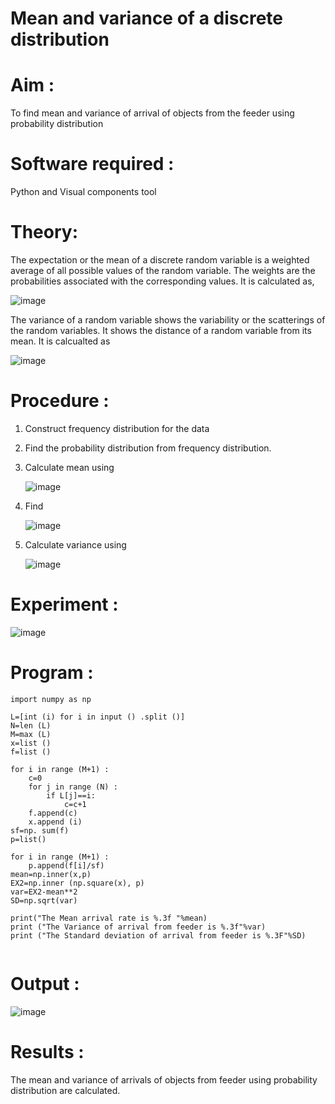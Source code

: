 #  Mean and variance of a discrete  distribution


# Aim : 

To find mean and variance of arrival of objects from the feeder using probability distribution


# Software required :  

Python and Visual components tool

# Theory:

The expectation or the mean of a discrete random variable is a weighted average of all possible
values of the random variable. The weights are the probabilities associated with the corresponding values. 
It is calculated as,

![image](https://user-images.githubusercontent.com/103921593/192938463-e34177f4-f188-48a0-bda2-8f6d1d660ed2.png)

The variance of a random variable shows the variability or the scatterings of the random variables.
It shows the distance of a random variable from its mean. It is calcualted as

![image](https://user-images.githubusercontent.com/103921593/192938695-99fedc01-34d5-4d36-84df-5880e766ed0c.png)


# Procedure :

1. Construct frequency distribution for the data

2. Find the  probability distribution from frequency distribution.

3. Calculate mean using 
   
   ![image](https://user-images.githubusercontent.com/103921593/192940431-03b81777-c54d-4286-b4f4-82dfe7666b4c.png)

4. Find  
   
      ![image](https://user-images.githubusercontent.com/103921593/192940255-2d9dd746-6875-4a6d-877b-6da6cdb96ab1.png)

5.  Calculate variance using 
  
      ![image](https://user-images.githubusercontent.com/103921593/192942852-913550a9-fabe-4a55-b956-0487b18bbd97.png)


# Experiment :

![image](https://user-images.githubusercontent.com/103921593/229993174-5b67e57e-3e01-4ac4-9f83-410a932b22bf.png)

# Program :
```
import numpy as np

L=[int (i) for i in input () .split ()]
N=len (L) 
M=max (L) 
x=list ()
f=list ()

for i in range (M+1) :
    c=0
    for j in range (N) :
        if L[j]==i:
            c=c+1
    f.append(c)
    x.append (i)
sf=np. sum(f)
p=list()

for i in range (M+1) :
    p.append(f[i]/sf)
mean=np.inner(x,p)
EX2=np.inner (np.square(x), p)
var=EX2-mean**2
SD=np.sqrt(var)
               
print("The Mean arrival rate is %.3f "%mean)
print ("The Variance of arrival from feeder is %.3f"%var)
print ("The Standard deviation of arrival from feeder is %.3F"%SD)


`````
# Output : 
![image](https://github.com/Thenmozhi-Palanisamy/Mean-and-Variance/assets/95198708/a6dd8391-447d-48c1-b74d-b3630a62fb71)


# Results :
The mean and variance of arrivals of objects from feeder using probability distribution are calculated.

